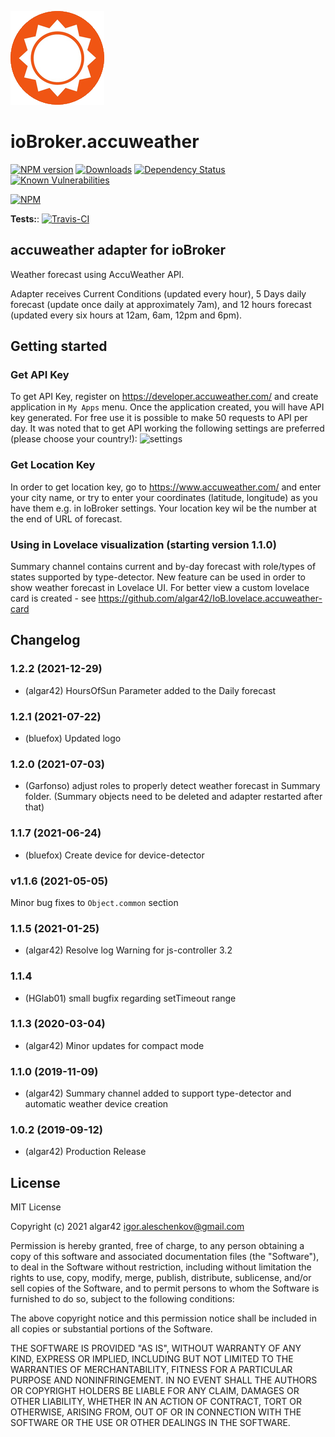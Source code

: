 ![Logo](admin/accuweather.png)
# ioBroker.accuweather

[![NPM version](http://img.shields.io/npm/v/iobroker.accuweather.svg)](https://www.npmjs.com/package/iobroker.accuweather)
[![Downloads](https://img.shields.io/npm/dm/iobroker.accuweather.svg)](https://www.npmjs.com/package/iobroker.accuweather)
[![Dependency Status](https://img.shields.io/david/algar42/iobroker.accuweather.svg)](https://david-dm.org/algar42/iobroker.accuweather)
[![Known Vulnerabilities](https://snyk.io/test/github/algar42/ioBroker.accuweather/badge.svg)](https://snyk.io/test/github/algar42/ioBroker.accuweather)

[![NPM](https://nodei.co/npm/iobroker.accuweather.png?downloads=true)](https://nodei.co/npm/iobroker.accuweather/)

**Tests:**: [![Travis-CI](http://img.shields.io/travis/algar42/ioBroker.accuweather/master.svg)](https://travis-ci.org/algar42/ioBroker.accuweather) 

## accuweather adapter for ioBroker
Weather forecast using AccuWeather API.

Adapter receives Current Conditions (updated every hour), 
5 Days daily forecast (update once daily at approximately 7am), 
and 12 hours forecast (updated every six hours at 12am, 6am, 12pm and 6pm). 

## Getting started

### Get API Key
To get API Key, register on https://developer.accuweather.com/ and create application in `My Apps` menu. 
Once the application created, you will have API key generated. 
For free use it is possible to make 50 requests to API per day. 
It was noted that to get API working the following settings are preferred (please choose your country!):
![settings](admin/image.png)

### Get Location Key
In order to get location key, go to https://www.accuweather.com/ and enter your city name, or try to enter your coordinates (latitude, longitude) as you have them e.g. in IoBroker settings. 
Your location key wil be the number at the end of URL of forecast.

### Using in Lovelace visualization (starting version 1.1.0)
Summary channel contains current and by-day forecast with role/types of states supported by type-detector. 
New feature can be used in order to show weather forecast in Lovelace UI. 
For better view a custom lovelace card is created - see https://github.com/algar42/IoB.lovelace.accuweather-card

<!--
	Placeholder for the next version (at the beginning of the line):
	### **WORK IN PROGRESS**
-->

## Changelog
### 1.2.2 (2021-12-29)
* (algar42) HoursOfSun Parameter added to the Daily forecast

### 1.2.1 (2021-07-22)
* (bluefox) Updated logo

### 1.2.0 (2021-07-03)
* (Garfonso) adjust roles to properly detect weather forecast in Summary folder. (Summary objects need to be deleted and adapter restarted after that)

### 1.1.7 (2021-06-24)
* (bluefox) Create device for device-detector 

### v1.1.6 (2021-05-05)
Minor bug fixes to `Object.common` section

### 1.1.5 (2021-01-25)
* (algar42) Resolve log Warning for js-controller 3.2

### 1.1.4
* (HGlab01) small bugfix regarding setTimeout range

### 1.1.3 (2020-03-04)
* (algar42) Minor updates for compact mode

### 1.1.0 (2019-11-09)
* (algar42) Summary channel added to support type-detector and automatic weather device creation

### 1.0.2 (2019-09-12)
* (algar42) Production Release

## License
MIT License

Copyright (c) 2021 algar42 <igor.aleschenkov@gmail.com>

Permission is hereby granted, free of charge, to any person obtaining a copy
of this software and associated documentation files (the "Software"), to deal
in the Software without restriction, including without limitation the rights
to use, copy, modify, merge, publish, distribute, sublicense, and/or sell
copies of the Software, and to permit persons to whom the Software is
furnished to do so, subject to the following conditions:

The above copyright notice and this permission notice shall be included in all
copies or substantial portions of the Software.

THE SOFTWARE IS PROVIDED "AS IS", WITHOUT WARRANTY OF ANY KIND, EXPRESS OR
IMPLIED, INCLUDING BUT NOT LIMITED TO THE WARRANTIES OF MERCHANTABILITY,
FITNESS FOR A PARTICULAR PURPOSE AND NONINFRINGEMENT. IN NO EVENT SHALL THE
AUTHORS OR COPYRIGHT HOLDERS BE LIABLE FOR ANY CLAIM, DAMAGES OR OTHER
LIABILITY, WHETHER IN AN ACTION OF CONTRACT, TORT OR OTHERWISE, ARISING FROM,
OUT OF OR IN CONNECTION WITH THE SOFTWARE OR THE USE OR OTHER DEALINGS IN THE
SOFTWARE.
